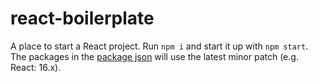 # react-boilerplate

A place to start a React project. Run `npm i` and start it up with `npm start`. The packages in the [package json](package.json) will use the latest minor patch (e.g. React: 16.x).
